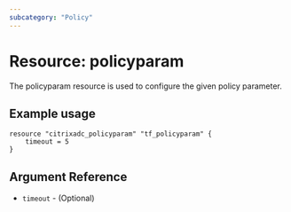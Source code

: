 ```yaml
---
subcategory: "Policy"
---
```


# Resource: policyparam

The policyparam resource is used to configure the given policy parameter.


## Example usage

```hcl
resource "citrixadc_policyparam" "tf_policyparam" {
	timeout = 5
}
```


## Argument Reference

* `timeout` - (Optional) 
